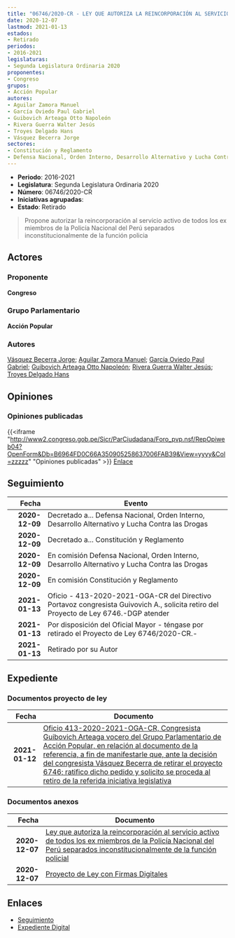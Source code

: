 ```yaml
---
title: "06746/2020-CR - LEY QUE AUTORIZA LA REINCORPORACIÓN AL SERVICIO ACTIVO DE TODOS LOS EX MIEMBROS DE LA POLICÍA NACIONAL DEL PERÚ SEPARADOS INCONSTITUCIONALMENTE DE LA FUNCIÓN POLICÍAL"
date: 2020-12-07
lastmod: 2021-01-13
estados:
- Retirado
periodos:
- 2016-2021
legislaturas:
- Segunda Legislatura Ordinaria 2020
proponentes:
- Congreso
grupos:
- Acción Popular
autores:
- Aguilar Zamora Manuel
- García Oviedo Paul Gabriel
- Guibovich Arteaga Otto Napoleón
- Rivera Guerra Walter Jesús
- Troyes Delgado Hans
- Vásquez Becerra Jorge
sectores:
- Constitución y Reglamento
- Defensa Nacional, Orden Interno, Desarrollo Alternativo y Lucha Contra las Drogas
---
```

- **Periodo**: 2016-2021
- **Legislatura**: Segunda Legislatura Ordinaria 2020
- **Número**: 06746/2020-CR
- **Iniciativas agrupadas**: 
- **Estado**: Retirado

> Propone autorizar la reincorporación al servicio activo de todos los ex miembros de la Policía Nacional del Perú separados inconstitucionalmente de la función policia


## Actores

### Proponente

**Congreso**

### Grupo Parlamentario

**Acción Popular**

### Autores

[Vásquez Becerra Jorge](mailto:mailto:jvasquezb@congreso.gob.pe); [Aguilar Zamora Manuel](mailto:mailto:maguilarz@congreso.gob.pe); [García Oviedo Paul Gabriel](mailto:mailto:pgarcia@congreso.gob.pe); [Guibovich Arteaga Otto Napoleón](mailto:mailto:oguibovich@congreso.gob.pe); [Rivera Guerra Walter Jesús](mailto:mailto:wriverag@congreso.gob.pe); [Troyes Delgado Hans](mailto:mailto:htroyes@congreso.gob.pe)

## Opiniones

### Opiniones publicadas

{{<iframe "http://www2.congreso.gob.pe/Sicr/ParCiudadana/Foro_pvp.nsf/RepOpiweb04?OpenForm&Db=B6964FD0C66A350905258637006FAB39&View=yyyy&Col=zzzzz" "Opiniones publicadas" >}}
[Enlace](http://www2.congreso.gob.pe/Sicr/ParCiudadana/Foro_pvp.nsf/RepOpiweb04?OpenForm&Db=B6964FD0C66A350905258637006FAB39&View=yyyy&Col=zzzzz)


## Seguimiento

| Fecha | Evento |
|------:|--------|
| **2020-12-09** | Decretado a... Defensa Nacional, Orden Interno, Desarrollo Alternativo y Lucha Contra las Drogas |
| **2020-12-09** | Decretado a... Constitución y Reglamento |
| **2020-12-09** | En comisión Defensa Nacional, Orden Interno, Desarrollo Alternativo y Lucha Contra las Drogas |
| **2020-12-09** | En comisión Constitución y Reglamento |
| **2021-01-13** | Oficio - 413-2020-2021-OGA-CR del Directivo Portavoz congresista Guivovich A., solicita retiro del Proyecto de Ley 6746.-DGP atender |
| **2021-01-13** | Por disposición del Oficial Mayor - téngase por retirado el Proyecto de Ley 6746/2020-CR.- |
| **2021-01-13** | Retirado por su Autor |

## Expediente

### Documentos proyecto de ley

| Fecha | Documento |
|------:|-----------|
| **2021-01-12** | [Oficio 413-2020-2021-OGA-CR, Congresista Guibovich Arteaga vocero del Grupo Parlamentario de Acción Popular, en relación al documento de la referencia, a fin de manifestarle que, ante la decisión del congresista Vásquez Becerra de retirar el proyecto 6746; ratifico dicho pedido y solicito se proceda al retiro de la referida iniciativa legislativa](http://www.leyes.congreso.gob.pe/Documentos/2016_2021/Retiro_de_Proyecto/OFICIO-413-2020-2021-OGA-CR.pdf) |

### Documentos anexos

| Fecha | Documento |
|------:|-----------|
| **2020-12-07** | [Ley que autoriza la reincorporación al servicio activo de todos los ex miembros de la Policía Nacional del Perú separados inconstitucionalmente de la función policial](https://leyes.congreso.gob.pe/Documentos/2016_2021/Proyectos_de_Ley_y_de_Resoluciones_Legislativas/PL06746-20201207.pdf) |
| **2020-12-07** | [Proyecto de Ley con Firmas Digitales](https://leyes.congreso.gob.pe/Documentos/2016_2021/Proyectos_de_Ley_y_de_Resoluciones_Legislativas/Proyectos_Firmas_digitales/PL06746.pdf) |

## Enlaces

- [Seguimiento](http://www2.congreso.gob.pe/Sicr/TraDocEstProc/CLProLey2016.nsf/f7fff46988ca05b1052578e100829cc7/5e847fefee8384ab052586370074636d?OpenDocument)
- [Expediente Digital](http://www2.congreso.gob.pe/Sicr/TraDocEstProc/Expvirt_2011.nsf/visbusqptramdoc1621/06746?opendocument)


